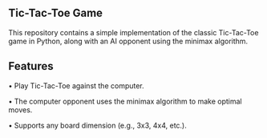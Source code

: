 ## Tic-Tac-Toe Game
This repository contains a simple implementation of the classic Tic-Tac-Toe game in Python, along with an AI opponent using the minimax algorithm.

## Features
• Play Tic-Tac-Toe against the computer.

• The computer opponent uses the minimax algorithm to make optimal moves.

• Supports any board dimension (e.g., 3x3, 4x4, etc.).
